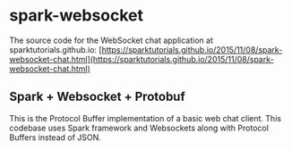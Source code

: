 # spark-websocket
The source code for the WebSocket chat application at sparktutorials.github.io: [https://sparktutorials.github.io/2015/11/08/spark-websocket-chat.html](https://sparktutorials.github.io/2015/11/08/spark-websocket-chat.html)

## Spark + Websocket + Protobuf

This is the Protocol Buffer implementation of a basic web chat client. This codebase uses Spark framework and Websockets along with Protocol Buffers instead of JSON.
